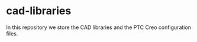 # cad-libraries
In this repository we store the CAD libraries and the PTC Creo configuration files.
